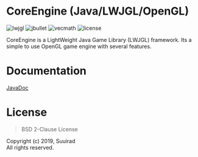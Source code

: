 # CoreEngine (Java/LWJGL/OpenGL)
![lwjgl](https://img.shields.io/badge/lwjgl-v.3.2.2-green.svg)
![jbullet](https://img.shields.io/badge/jbullet-v.20101010_1-green.svg)
![vecmath](https://img.shields.io/badge/vecmath-v.1.5.2-green.svg)
![license](https://img.shields.io/badge/license-BSD-blue.svg)

CoreEngine is a LightWeight Java Game Library (LWJGL) framework. Its a simple to use OpenGL game engine with several features.

# Documentation

[JavaDoc](https://suuirad.github.io/CoreEngine/)

# License

> BSD 2-Clause License

Copyright (c) 2019, Suuirad<br>
All rights reserved.
